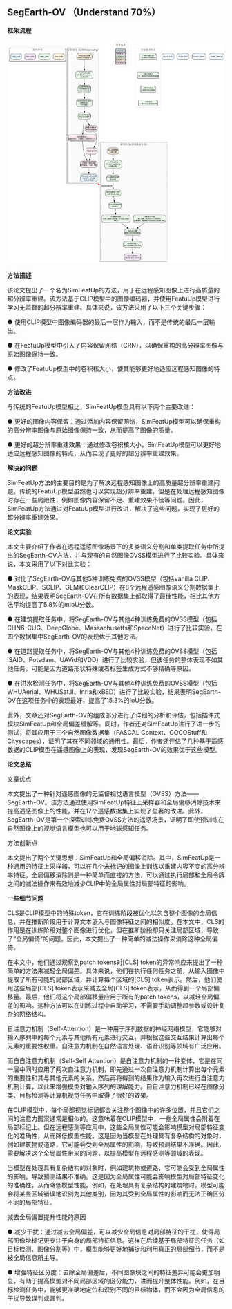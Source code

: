 <a name="SegEarth"></a>  
## SegEarth-OV （Understand 70%）

**框架流程**

![SegEarth-OV框架流程图](https://raw.githubusercontent.com/YanghuiSong/SYH_GoGoGo/main/UploadImage/graphviz%20-%202025-10-29T222844.294.png)


**方法描述**

该论文提出了一个名为SimFeatUp的方法，用于在远程感知图像上进行高质量的超分辨率重建。该方法基于CLIP模型中的图像编码器，并使用FeatuUp模型进行学习无监督的超分辨率重建。具体来说，该方法采用了以下三个关键步骤：

● 使用CLIP模型中图像编码器的最后一层作为输入，而不是传统的最后一层输出。

● 在FeatuUp模型中引入了内容保留网络（CRN），以确保重构的高分辨率图像与原始图像保持一致。

● 修改了FeatuUp模型中的卷积核大小，使其能够更好地适应远程感知图像的特点。

**方法改进**

与传统的FeatuUp模型相比，SimFeatUp模型具有以下两个主要改进：

● 更好的图像内容保留：通过添加内容保留网络，SimFeatUp模型可以确保重构的高分辨率图像与原始图像保持一致，从而提高了图像的质量。

● 更好的超分辨率重建效果：通过修改卷积核大小，SimFeatUp模型可以更好地适应远程感知图像的特点，从而实现了更好的超分辨率重建效果。

**解决的问题**

SimFeatUp方法的主要目的是为了解决远程感知图像上的高质量超分辨率重建问题。传统的FeatuUp模型虽然也可以实现超分辨率重建，但是在处理远程感知图像时存在一些局限性，例如图像内容保留不足、重建效果不佳等问题。因此，SimFeatUp方法通过对FeatuUp模型进行改进，解决了这些问题，实现了更好的超分辨率重建效果。


**论文实验**

本文主要介绍了作者在远程遥感图像场景下的多类语义分割和单类提取任务中所提出的SegEarth-OV方法，并与现有的自然图像OVSS模型进行了比较实验。具体来说，本文采用了以下对比实验：

● 对比了SegEarth-OV与其他5种训练免费的OVSS模型（包括vanilla CLIP、MaskCLIP、SCLIP、GEM和ClearCLIP）在8个远程遥感图像语义分割数据集上的表现，结果表明SegEarth-OV在所有数据集上都取得了最佳性能，相比其他方法平均提高了5.8%的mIoU分数。

● 在建筑提取任务中，将SegEarth-OV与其他4种训练免费的OVSS模型（包括CHN6-CUG、DeepGlobe、Massachusetts和SpaceNet）进行了比较实验，在四个数据集中SegEarth-OV的表现优于其他方法。

● 在道路提取任务中，将SegEarth-OV与其他4种训练免费的OVSS模型（包括iSAID、Potsdam、UAVid和VDD）进行了比较实验，但该任务的整体表现不如其他任务，可能是因为道路形状特殊或者标签生成方式不够精确等原因。

● 在洪水检测任务中，将SegEarth-OV与其他4种训练免费的OVSS模型（包括WHUAerial、WHUSat.II、Inria和xBED）进行了比较实验，结果表明SegEarth-OV在这项任务中的表现最好，提高了15.3%的IoU分数。

此外，文章还对SegEarth-OV的组成部分进行了详细的分析和评估，包括插件式模块SimFeatUp和全局偏差缓解等。同时，作者还对SimFeatUp进行了进一步的测试，将其应用于三个自然图像数据集（PASCAL Context、COCOStuff和Cityscapes），证明了其在不同领域的通用性。最后，作者还评估了几种基于遥感数据的CLIP模型在遥感图像上的表现，发现SegEarth-OV的效果优于这些模型。

**论文总结**

文章优点

本文提出了一种针对遥感图像的无监督视觉语言模型（OVSS）方法——SegEarth-OV。该方法通过使用SimFeatUp特征上采样器和全局偏移消除技术来提高遥感图像上的性能，并在17个遥感数据集上实现了显著的改进。此外，SegEarth-OV是第一个探索训练免费OVSS方法的遥感场景，证明了即使预训练在自然图像上的视觉语言模型也可以用于地球感知任务。

方法创新点

本文提出了两个关键思想：SimFeatUp和全局偏移消除。其中，SimFeatUp是一种通用的特征上采样器，可以在几个未标记的图像上训练以重建内容不变的高分辨率特征。全局偏移消除则是一种简单而直接的方法，可以通过执行局部和全局令牌之间的减法操作来有效地减少CLIP中的全局属性对局部特征的影响。

**一些细节问题**

CLS是CLIP模型中的特殊token，它在训练阶段被优化以包含整个图像的全局信息，并在推断阶段用于计算文本嵌入与图像特征之间的相似度。在本文中，CLS的作用是在训练阶段对整个图像进行优化，但在推断阶段却只关注局部区域，导致了“全局偏倚”的问题。因此，本文提出了一种简单的减法操作来消除这种全局偏倚。

在本文中，他们通过观察到patch tokens对[CLS] token的异常响应来提出了一种简单的方法来减轻全局偏差。具体来说，他们在执行任何任务之前，从输入图像中提取了所有可能的局部区域，并计算每个区域的[CLS] token表示。然后，他们使用这些局部[CLS] token表示来减去全局[CLS] token表示，从而得到一个局部偏移量。最后，他们将这个局部偏移量应用于所有的patch tokens，以减轻全局偏差的影响。这种方法可以在训练过程中自动学习，不需要手动调整超参数或设计复杂的网络结构。

自注意力机制（Self-Attention）是一种用于序列数据的神经网络模型，它能够对输入序列中的每个元素与其他所有元素进行交互，并根据这些交互结果计算出每个元素的重要性权重。自注意力机制在自然语言处理、语音识别等领域有广泛应用。

而自自注意力机制（Self-Self Attention）是自注意力机制的一种变体，它是在同一层中同时应用了两次自注意力机制，即先通过一次自注意力机制计算出每个元素的重要性和其与其他元素的关系，然后再将得到的结果作为输入再次进行自注意力机制计算，以此来增强模型对输入序列的理解能力。自自注意力机制已经在图像分类、目标检测等计算机视觉任务中取得了很好的效果。

在CLIP模型中，每个局部视觉标记都会关注整个图像中的许多位置，并且它们之间的注意力图案通常是相似的。这意味着在CLIP模型中，一些全局属性会附着在局部标记上。但在远程感测等应用中，这些全局属性可能会影响模型对局部特征变化的准确性，从而降低模型性能。这是因为当模型在处理具有复杂结构的对象时，例如建筑物或道路，它可能会受到全局属性的影响，导致预测结果不准确。因此，需要解决这个全局属性带来的问题，以提高模型在远程感测等领域的表现。

当模型在处理具有复杂结构的对象时，例如建筑物或道路，它可能会受到全局属性的影响，导致预测结果不准确。这是因为全局属性可能会影响模型对局部特征变化的准确性，从而降低模型性能。例如，在处理具有复杂结构的建筑物时，模型可能会将某些区域错误地识别为其他类别，因为其受到全局属性的影响而无法正确区分不同的局部特征。


减去全局偏置提升性能的原因

● 减少干扰：通过减去全局偏差，可以减少全局信息对局部特征的干扰，使得局部图像块标记更专注于自身的局部特征信息。这样在后续基于局部特征的任务（如目标检测、图像分割等）中，模型能够更好地捕捉和利用真正的局部细节，而不是被全局信息所主导。

● 增强特征区分度：去除全局偏差后，不同图像块之间的特征差异可能会更加明显，有助于提高模型对不同局部区域的区分能力，进而提升整体性能。例如，在目标检测任务中，能够更准确地定位和识别不同的目标物体，而不会因为全局信息的干扰导致误判或漏判。
